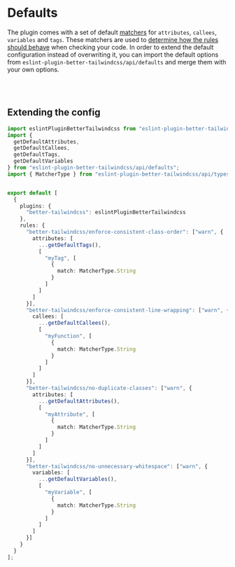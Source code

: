 
# Defaults

The plugin comes with a set of default [matchers](../configuration/advanced.md#matchers) for `attributes`, `callees`, `variables` and `tags`. These matchers are used to [determine how the rules should behave](../configuration/advanced.md#advanced-configuration) when checking your code.
In order to extend the default configuration instead of overwriting it, you can import the default options from `eslint-plugin-better-tailwindcss/api/defaults` and merge them with your own options.

<br/>
<br/>

## Extending the config

```ts
import eslintPluginBetterTailwindcss from "eslint-plugin-better-tailwindcss";
import {
  getDefaultAttributes,
  getDefaultCallees,
  getDefaultTags,
  getDefaultVariables
} from "eslint-plugin-better-tailwindcss/api/defaults";
import { MatcherType } from "eslint-plugin-better-tailwindcss/api/types";


export default [
  {
    plugins: {
      "better-tailwindcss": eslintPluginBetterTailwindcss
    },
    rules: {
      "better-tailwindcss/enforce-consistent-class-order": ["warn", {
        attributes: [
          ...getDefaultTags(),
          [
            "myTag", [
              {
                match: MatcherType.String
              }
            ]
          ]
        ]
      }],
      "better-tailwindcss/enforce-consistent-line-wrapping": ["warn", {
        callees: [
          ...getDefaultCallees(),
          [
            "myFunction", [
              {
                match: MatcherType.String
              }
            ]
          ]
        ]
      }],
      "better-tailwindcss/no-duplicate-classes": ["warn", {
        attributes: [
          ...getDefaultAttributes(),
          [
            "myAttribute", [
              {
                match: MatcherType.String
              }
            ]
          ]
        ]
      }],
      "better-tailwindcss/no-unnecessary-whitespace": ["warn", {
        variables: [
          ...getDefaultVariables(),
          [
            "myVariable", [
              {
                match: MatcherType.String
              }
            ]
          ]
        ]
      }]
    }
  }
];
```
